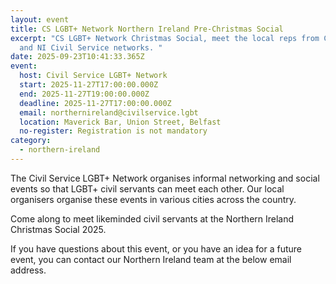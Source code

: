 ```yaml
---
layout: event
title: CS LGBT+ Network Northern Ireland Pre-Christmas Social
excerpt: "CS LGBT+ Network Christmas Social, meet the local reps from CS network
  and NI Civil Service networks. "
date: 2025-09-23T10:41:33.365Z
event:
  host: Civil Service LGBT+ Network
  start: 2025-11-27T17:00:00.000Z
  end: 2025-11-27T19:00:00.000Z
  deadline: 2025-11-27T17:00:00.000Z
  email: northernireland@civilservice.lgbt
  location: Maverick Bar, Union Street, Belfast
  no-register: Registration is not mandatory
category:
  - northern-ireland
---
```

The Civil Service LGBT+ Network organises informal networking and social events so that LGBT+ civil servants can meet each other. Our local organisers organise these events in various cities across the country.

Come along to meet likeminded civil servants at the Northern Ireland Christmas Social 2025.

If you have questions about this event, or you have an idea for a future event, you can contact our Northern Ireland team at the below email address.